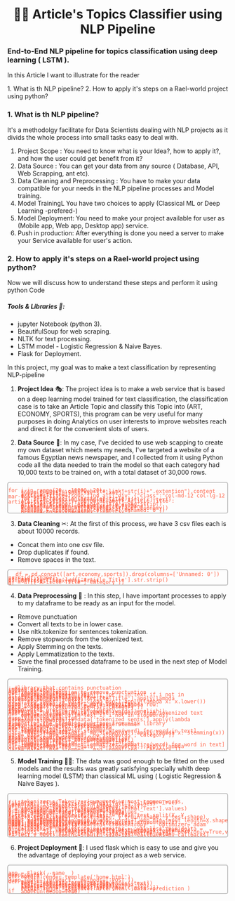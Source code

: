 <h1 align="center">🧠🧾 Article's Topics Classifier using NLP Pipeline</h1>

<h3 align="left"> End-to-End NLP pipeline for topics classification using deep learning ( LSTM ).</h3>
<p>In this Article I want to illustrate for the reader </p>
1. What is th NLP pipeline?
2. How to apply it's steps on a Rael-world project using python?

<h3>1. What is th NLP pipeline?</h3>
<p> It's a methodolgy facilitate for Data Scientists dealing with NLP projects as it divids the whole process into small tasks easy to deal with. </p>

1. Project Scope : You need to know what is your Idea?, how to apply it?, and how the user could get benefit from it?
2. Data Source : You can get your data from any source ( Database, API, Web Scrapping, ant etc).
3. Data Cleaning and Preprocessing : You have to make your data compatible for your needs in the NLP pipeline processes and Model training.
4. Model TrainingL You have two choices to apply (Classical ML or Deep Learning -prefered-)
5. Model Deployment: You need to make your project available for user as (Mobile app, Web app, Desktop app) service.
6. Push in production: After everything is done you need a server to make your Service available for user's action.



<h3>2. How to apply it's steps on a Rael-world project using python?</h3>
<p>Now we will discuss how to understand these steps and perform it using python Code</p>


<h5 align="left">Tools & Libraries 🛒:</h5>

- jupyter Notebook (python 3).
- BeautifulSoup for web scraping.
- NLTK for text processing.
- LSTM model - Logistic Regression & Naive Bayes.
- Flask for Deployment.

<p align="left"> In this project, my goal was to make a text classification by representing NLP-pipeline </p>

1. **Project Idea** 🎭: The project idea is to make a web service that is based on a deep learning model trained for text classification, the classification case is to take an Article Topic and classify this Topic into (ART, ECONOMY, SPORTS), this program can be very useful for many purposes in doing Analytics on user interests to improve websites reach and direct it for the convenient slots of users.



2. **Data Source** 📲: In my case, I've decided to use web scapping to create my own dataset which meets my needs, I've targeted a website of a famous Egyptian news newspaper, and I collected from it using Python code all the data needed to train the model so that each category had 10,000 texts to be trained on, with a total dataset of 30,000 rows.

<pre style=" border: 2px groove;
  border-radius: 5px;">
  <code style="color:tomato; line-height: 20%; ">
for i in range(20 , 10000, 20):
    src = requests.get("website_link"+str(i)+".extention").content
    soup= BeautifulSoup(src , "lxml")
    
    article_title=[]
    articles_title= soup.find_all("div",{"class":"col-md-12 col-lg-12 mar-top-outer"})
    
    for r in range(len(articles_title)):
        article_title.append(articles_title[r].text)        
    Articles_Scraper = pd.DataFrame({'Article Title': article_title,})

    Articles_Scraper['Article Title'].str.strip()
    Articles_Scraper['Category']='economy'
    print("iteration number",str(i),", Done")
    economy=pd.read_csv('economy.csv')
    economy = pd.concat([Articles_Scraper,economy])
    
    economy = economy.drop(columns=['Unnamed: 0'])
    economy.to_csv('economy_final.csv')
    print(economy.shape)
</code></pre>

3. **Data Cleaning** ✂: At the first of this process, we have 3 csv files each is about 10000 records.
- Concat them into one csv file.
- Drop duplicates if found.
- Remove spaces in the text.


<pre style=" border: 2px groove;
  border-radius: 5px;">
  <code style="color:tomato; line-height: 20%; ">df = pd.concat([art,economy,sports]).drop(columns=['Unnamed: 0'])
print(df.shape)
df.head()
df['Article Title']=df['Article Title'].str.strip()
df =df.reset_index(drop=True)
df = df[['Article Title','Category']]
df

</code></pre>

4. **Data Preprocessing** 🔧 : In this step, I have important processes to apply to my dataframe to be ready as an input for the model.
- Remove punctuation
- Convert all texts to be in lower case.
- Use nltk.tokenize for sentences tokenization.
- Remove stopwords from the tokenized text.
- Apply Stemming on the texts.
- Apply Lemmatization to the texts.
- Save the final processed dataframe to be used in the next step of Model Training.


<pre style=" border: 2px groove;
  border-radius: 5px;">
  <code style="color:tomato; line-height: 20%; ">
  
  #library that contains punctuation
import string
string.punctuation

#defining the function to remove punctuation
def remove_punctuation(text):
    punctuationfree="".join([i for i in text if i not in string.punctuation])
    return punctuationfree
#storing the puntuation free text
data['clean_msg']= data['Article Title'].apply(lambda x:remove_punctuation(x))

data['msg_lower']= data['clean_msg'].apply(lambda x: x.lower())

from nltk.tokenize import word_tokenize
data['tokenized_sents'] = data.apply(lambda row: word_tokenize(row['msg_lower']), axis=1)
data = data[['tokenized_sents','Category']]

import nltk
#Stop words present in the library
stopwords = nltk.corpus.stopwords.words('english')

#defining the function to remove stopwords from tokenized text
def remove_stopwords(text):
    output= [i for i in text if i not in stopwords]
    return output

#applying the function
data['no_stopwords']= data['tokenized_sents'].apply(lambda x:remove_stopwords(x))


#importing the Stemming function from nltk library
from nltk.stem.porter import PorterStemmer
#defining the object for stemming
porter_stemmer = PorterStemmer()

#defining a function for stemming
def stemming(text):
    stem_text = [porter_stemmer.stem(word) for word in text]
    return stem_text
data['msg_stemmed']=data['no_stopwords'].apply(lambda x: stemming(x))

data= data[['msg_stemmed','no_stopwords','Category']]

#nltk.download('wordnet')
from nltk.stem import WordNetLemmatizer
#defining the object for Lemmatization
wordnet_lemmatizer = WordNetLemmatizer()

#defining the function for lemmatization
def lemmatizer(text):
    lemm_text = [wordnet_lemmatizer.lemmatize(word) for word in text]
    return lemm_text
data['msg_lemmatized']=data['no_stopwords'].apply(lambda x:lemmatizer(x))

data= data[['msg_stemmed','msg_lemmatized','Category']]
</code></pre>

5. **Model Training** 🏃‍♂️: The data was good enough to be fitted on the used models and the results was greatly satisfying specially whith deep learning model (LSTM) than classical ML using ( Logistic Regression & Naive Bayes ).


<pre style=" border: 2px groove;
  border-radius: 5px;">
  <code style="color:tomato; line-height: 20%; ">
    tokenizer = Tokenizer(num_words=n_most_common_words, filters='!"#$%&()*+,-./:;<=>?@[\]^_`{|}~', lower=True)
tokenizer.fit_on_texts(df['Final_Text'].values)

word_index = tokenizer.word_index
print("Unique Tokens are:",len(word_index))

X = tokenizer.texts_to_sequences(df['Final_Text'].values)
X = pad_sequences(X , maxlen=max_len)
print("Shape of data tensor",X.shape)
Y = pd.get_dummies(df['Category']).values
print("Shape of label tensor",Y.shape)

X_train, X_test, y_train, y_test = train_test_split(X, Y,  test_size=0.1, random_state=42)
print(X_train.shape, X_test.shape, y_train.shape, y_test.shape)

model = Sequential()
model.add(Embedding(n_most_common_words+1,emb_dim,input_length=X.shape[1]))
model.add(SpatialDropout1D(0.4))
model.add(LSTM(100,dropout=0.2,recurrent_dropout=0.2))
model.add(Dense(3,activation='softmax'))
model.compile(loss='categorical_crossentropy' , optimizer='adam' ,metrics=['accuracy'])
print(model.summary())

my_callbacks=[  EarlyStopping(monitor = 'val_loss',min_delta = 0,patience = 2,verbose = 1,restore_best_weights = True) ,
                ModelCheckpoint(filepath='model.{epoch:02d}-{val_loss:.2f}.h5',monitor='val_loss',mode='min',save_best_only=True,verbose=1)  ]
history = model.fit(X_train,y_train,validation_data=(X_test,y_test),epochs=5,batch_size=128, callbacks=my_callbacks)
  
</code></pre>
6. **Project Deployment** 🎨: I used flask which is easy to use and give you the advantage of deploying your project as a web service.
<pre style=" border: 2px groove;
  border-radius: 5px;">
  <code style="color:tomato; line-height: 20%; ">
app = Flask(__name__)

@app.route('/')
def home():
    return render_template('home.html')


@app.route('/predict', methods=['POST'])
def predict():
    text = request.form['message']
    seq = tokenizer.texts_to_sequences([text])
    text = pad_sequences(seq, maxlen=max_len)
    classes = model.predict(text)
    labels=["Art","Economy","Sports"]
    prediction = str(labels[np.argmax(classes)])
    return render_template('After.html',data =prediction )

if __name__ == '__main__':
    app.run(debug=True)
  
</code></pre>


